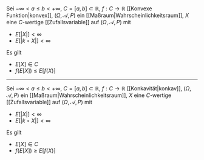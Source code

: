 Sei $-\infty \lt a \le b \lt +\infty$, $C = [a, b] \subset \mathbb{R}$, $f : C \to \mathbb{R}$ [[Konvexe Funktion|konvex]], $(\Omega, \mathcal{A}, P)$ ein [[Maßraum|Wahrscheinlichkeitsraum]], $X$ eine $C$-wertige [[Zufallsvariable]] auf $(\Omega, \mathcal{A}, P)$ mit
- $E[|X|] \lt \infty$
- $E[|k \circ X|] \lt \infty$

Es gilt
- $E[X] \in C$
- $f(E[X]) \le E[f(X)]$

---

Sei $-\infty \lt a \le b \lt +\infty$, $C = [a, b] \subset \mathbb{R}$, $f : C \to \mathbb{R}$ [[Konkavität|konkav]], $(\Omega, \mathcal{A}, P)$ ein [[Maßraum|Wahrscheinlichkeitsraum]], $X$ eine $C$-wertige [[Zufallsvariable]] auf $(\Omega, \mathcal{A}, P)$ mit
- $E[|X|] \lt \infty$
- $E[|k \circ X|] \lt \infty$

Es gilt
- $E[X] \in C$
- $f(E[X]) \ge E[f(X)]$